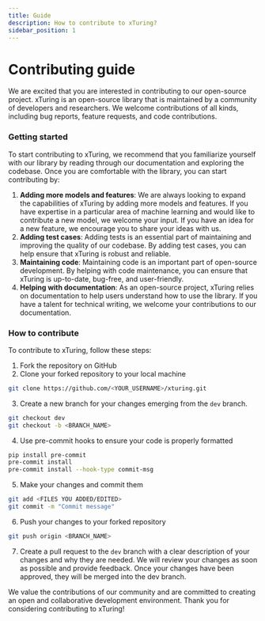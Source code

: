 ```yaml
---
title: Guide
description: How to contribute to xTuring?
sidebar_position: 1
---
```


# Contributing guide

We are excited that you are interested in contributing to our open-source project. xTuring is an open-source library that is maintained by a community of developers and researchers. We welcome contributions of all kinds, including bug reports, feature requests, and code contributions.

### Getting started
To start contributing to xTuring, we recommend that you familiarize yourself with our library by reading through our documentation and exploring the codebase. Once you are comfortable with the library, you can start contributing by:

1. **Adding more models and features**: We are always looking to expand the capabilities of xTuring by adding more models and features. If you have expertise in a particular area of machine learning and would like to contribute a new model, we welcome your input. If you have an idea for a new feature, we encourage you to share your ideas with us.
2. **Adding test cases**: Adding tests is an essential part of maintaining and improving the quality of our codebase. By adding test cases, you can help ensure that xTuring is robust and reliable.
3. **Maintaining code**: Maintaining code is an important part of open-source development. By helping with code maintenance, you can ensure that xTuring is up-to-date, bug-free, and user-friendly.
4. **Helping with documentation**: As an open-source project, xTuring relies on documentation to help users understand how to use the library. If you have a talent for technical writing, we welcome your contributions to our documentation.

### How to contribute
To contribute to xTuring, follow these steps:

1. Fork the repository on GitHub
2. Clone your forked repository to your local machine

```bash
git clone https://github.com/<YOUR_USERNAME>/xturing.git
```

3. Create a new branch for your changes emerging from the `dev` branch.

```bash
git checkout dev
git checkout -b <BRANCH_NAME>
```

4. Use pre-commit hooks to ensure your code is properly formatted

```bash
pip install pre-commit
pre-commit install
pre-commit install --hook-type commit-msg
```

5. Make your changes and commit them

```bash
git add <FILES YOU ADDED/EDITED>
git commit -m "Commit message"
```

6. Push your changes to your forked repository

```bash
git push origin <BRANCH_NAME>
```

7. Create a pull request to the `dev` branch with a clear description of your changes and why they are needed. We will review your changes as soon as possible and provide feedback. Once your changes have been approved, they will be merged into the dev branch.

We value the contributions of our community and are committed to creating an open and collaborative development environment. Thank you for considering contributing to xTuring!
